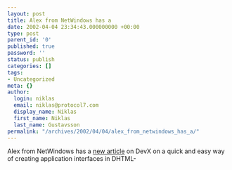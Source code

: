 ```yaml
---
layout: post
title: Alex from NetWindows has a
date: 2002-04-04 23:34:43.000000000 +00:00
type: post
parent_id: '0'
published: true
password: ''
status: publish
categories: []
tags:
- Uncategorized
meta: {}
author:
  login: niklas
  email: niklas@protocol7.com
  display_name: Niklas
  first_name: Niklas
  last_name: Gustavsson
permalink: "/archives/2002/04/04/alex_from_netwindows_has_a/"
---
```

Alex from NetWindows has a [new article](http://www.devx.com/dhtml/articles/ar040102/ar040102-1.asp) on DevX on a quick and easy way of creating application interfaces in DHTML-

